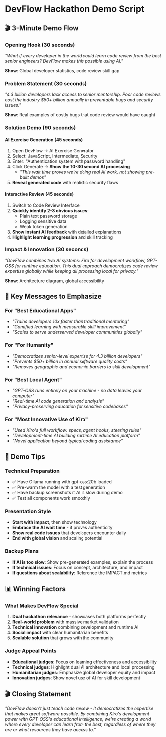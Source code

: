 # DevFlow Hackathon Demo Script

## 🎬 **3-Minute Demo Flow**

### **Opening Hook** (30 seconds)
*"What if every developer in the world could learn code review from the best senior engineers? DevFlow makes this possible using AI."*

**Show**: Global developer statistics, code review skill gap

### **Problem Statement** (30 seconds)
*"4.3 billion developers lack access to senior mentorship. Poor code reviews cost the industry $50+ billion annually in preventable bugs and security issues."*

**Show**: Real examples of costly bugs that code review would have caught

### **Solution Demo** (90 seconds)

#### **AI Exercise Generation** (45 seconds)
1. Open DevFlow → AI Exercise Generator
2. Select: JavaScript, Intermediate, Security
3. Enter: "Authentication system with password handling"
4. Click Generate → **Show the 10-30 second AI processing**
   - *"This wait time proves we're doing real AI work, not showing pre-built demos"*
5. **Reveal generated code** with realistic security flaws

#### **Interactive Review** (45 seconds)
1. Switch to Code Review Interface
2. **Quickly identify 2-3 obvious issues**:
   - Plain text password storage
   - Logging sensitive data
   - Weak token generation
3. **Show instant AI feedback** with detailed explanations
4. **Highlight learning progression** and skill tracking

### **Impact & Innovation** (30 seconds)
*"DevFlow combines two AI systems: Kiro for development workflow, GPT-OSS for runtime education. This dual approach democratizes code review expertise globally while keeping all processing local for privacy."*

**Show**: Architecture diagram, global accessibility

## 🎯 **Key Messages to Emphasize**

### **For "Best Educational Apps"**
- *"Trains developers 10x faster than traditional mentoring"*
- *"Gamified learning with measurable skill improvement"*
- *"Scales to serve underserved developer communities globally"*

### **For "For Humanity"**
- *"Democratizes senior-level expertise for 4.3 billion developers"*
- *"Prevents $50+ billion in annual software quality costs"*
- *"Removes geographic and economic barriers to skill development"*

### **For "Best Local Agent"**
- *"GPT-OSS runs entirely on your machine - no data leaves your computer"*
- *"Real-time AI code generation and analysis"*
- *"Privacy-preserving education for sensitive codebases"*

### **For "Most Innovative Use of Kiro"**
- *"Used Kiro's full workflow: specs, agent hooks, steering rules"*
- *"Development-time AI building runtime AI education platform"*
- *"Novel application beyond typical coding assistance"*

## 🚀 **Demo Tips**

### **Technical Preparation**
- ✅ Have Ollama running with gpt-oss:20b loaded
- ✅ Pre-warm the model with a test generation
- ✅ Have backup screenshots if AI is slow during demo
- ✅ Test all components work smoothly

### **Presentation Style**
- **Start with impact**, then show technology
- **Embrace the AI wait time** - it proves authenticity
- **Show real code issues** that developers encounter daily
- **End with global vision** and scaling potential

### **Backup Plans**
- **If AI is too slow**: Show pre-generated examples, explain the process
- **If technical issues**: Focus on concept, architecture, and impact
- **If questions about scalability**: Reference the IMPACT.md metrics

## 📊 **Winning Factors**

### **What Makes DevFlow Special**
1. **Dual hackathon relevance** - showcases both platforms perfectly
2. **Real-world problem** with massive market validation
3. **Technical innovation** combining development and runtime AI
4. **Social impact** with clear humanitarian benefits
5. **Scalable solution** that grows with the community

### **Judge Appeal Points**
- **Educational judges**: Focus on learning effectiveness and accessibility
- **Technical judges**: Highlight dual AI architecture and local processing
- **Humanitarian judges**: Emphasize global developer equity and impact
- **Innovation judges**: Show novel use of AI for skill development

## 🎬 **Closing Statement**
*"DevFlow doesn't just teach code review - it democratizes the expertise that makes great software possible. By combining Kiro's development power with GPT-OSS's educational intelligence, we're creating a world where every developer can learn from the best, regardless of where they are or what resources they have access to."*